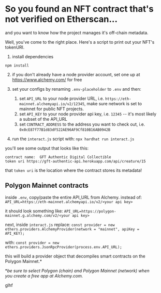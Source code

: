 # So you found an NFT contract that's not verified on Etherscan...

and you want to know how the project manages it's off-chain metadata.

Well, you've come to the right place. Here's a script to print out your NFT's tokenURI.

1. install dependencies

```
npm install
```

2. if you don't already have a node provider account, set one up at https://www.alchemy.com/ for free

3. set your configs by renaming `.env-placeholder` to `.env` and then:
    1. set `API_URL` to your node provider URL, i.e. `https://eth-mainnet.alchemyapi.io/v2/12345`, make sure network is set to mainnet for public NFT projects.
    2. set `API_KEY` to your node provider api key, i.e. `12345` -- it's most likely a subset of the API_URL
    3. set `CONTRACT_ADDRESS` to the address you want to check out, i.e. `0x0cE87f77B1d83dF522AE96AF9Cf810B16AB0942B`

4. run the `interact.js` script with: `npx hardhat run interact.js`

you'll see some output that looks like this:

```
contract name:  GFT Authentic Digital Collectible
token uri https://gft-authentic-api.herokuapp.com/api/creature/15
```

that `token uri` is the location where the contract stores its metadata!

## Polygon Mainnet contracts

inside `.env`, copy/paste the entire API_URL from Alchemy. instead of:
`API_URL=https://eth-mainnet.alchemyapi.io/v2/<your api key>`

it should look something like:
`API_URL=https://polygon-mainnet.g.alchemy.com/v2/<your api key>`

next, inside `interact.js` replace:
`const provider = new ethers.providers.AlchemyProvider(network = "mainnet", apiKey = API_KEY);`

with:
`const provider = new ethers.providers.JsonRpcProvider(process.env.API_URL);`

this will build a provider object that decompiles smart contracts on the Polygon Mainnet.*

**be sure to select Polygon (chain) and Polygon Mainnet (network) when you create a free app at Alchemy.com.*

glhf
